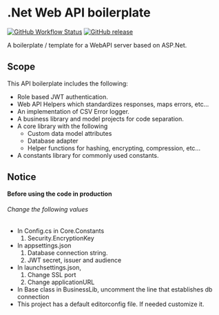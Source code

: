 # .Net Web API boilerplate

[![GitHub Workflow Status](https://img.shields.io/github/workflow/status/kolappannathan/dotnet-web-api-boilerplate/CI?logo=github&style=flat-square)](https://github.com/kolappannathan/dotnet-web-api-boilerplate/actions?query=workflow%3ACI)
[![GitHub release](https://img.shields.io/github/release/kolappannathan/dotnet-web-api-boilerplate.svg?logo=github&style=flat-square)](https://github.com/kolappannathan/dotnet-web-api-boilerplate/releases)

A boilerplate / template for a WebAPI server based on ASP.Net.

## Scope

This API boilerplate includes the following:

 - Role based JWT authentication.
 - Web API Helpers which standardizes responses, maps errors, etc...
 - An implementation of CSV Error logger.
 - A business library and model projects for code separation.
 - A core library with the following
   - Custom data model attributes
   - Database adapter
   - Helper functions for hashing, encrypting, compression, etc...
 - A constants library for commonly used constants.

## Notice

**Before using the code in production**

###### Change the following values

 - In Config.cs in Core.Constants
    1. Security.EncryptionKey
 - In appsettings.json
    1. Database connection string.
    2. JWT secret, issuer and audience
 - In launchsettings.json,
    1. Change SSL port
    2. Change applicationURL
 - In Base class in BusinessLib, uncomment the line that establishes db connection
 - This project has a default editorconfig file. If needed customize it.

